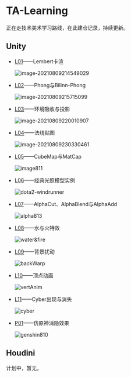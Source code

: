 # TA-Learning

正在走技术美术学习路线，在此建仓记录，持续更新。

## Unity

- [L01](./Unity/L01)——Lembert卡渲

  ![image-20210809214549029](Unity/L01/Pics/image-20210809214549029.png)

- [L02](./Unity/L02)——Phong与Bilinn-Phong

  ![image-20210809215715099](Unity/L02/Pics/image-20210809215715099.png)

- [L03](./Unity/L03)——环境吸收与投影

  ![image-20210809220010907](Unity/L03/Pics/image-20210809220010907.png)
  
- [L04](./Unity/L04)——法线贴图

  ![image-20210809230330461](Unity/L04/Pics/image-20210809230330461.png)
  
- [L05](./Unity/L05)——CubeMap与MatCap

  ![image811](Unity/L05/Pics/2021-08-11%2010-23-20%2000_00_00-00_00_08.gif)

- [L06](Unity/L06)——经典光照模型实例

  ![dota2-windrunner](Unity/L06/Pics/Snipaste_2021-08-12_18-25-56.png)

- [L07](Unity/L07)——AlphaCut、AlphaBlend与AlphaAdd

  ![alpha813](Unity/L07/Pics/Snipaste_2021-08-13_15-59-06.png)

- [L08](Unity/L08)——水与火特效

  ![water&fire](Unity/L08/Pics/2021-08-13%2021-39-00.gif)

- [L09](Unity/L09)——背景扰动

  ![backWarp](Unity/L09/Pics/Snipaste_2021-08-14_11-47-28.png)

- [L10](Unity/L10)——顶点动画

  ![vertAnim](Unity/L10/Pics/2021-08-16-17-57-47.gif)

- [L11](Unity/L11)——Cyber出现与消失

  ![cyber](Unity/L11/Pics/%E5%BA%8F%E5%88%97%2008_1.gif)

- [P01](./Unity/P01)——仿原神消隐效果

  ![genshin810](Unity/P01/Pics/2021-08-10-21-15-27.gif)

## Houdini

计划中，暂无。

